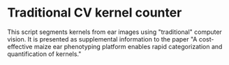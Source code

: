 # Traditional CV kernel counter
This script segments kernels from ear images using "traditional" computer vision. It is presented as supplemental information to the paper "A cost-effective maize ear phenotyping platform enables rapid categorization and quantification of kernels."


